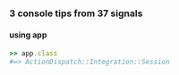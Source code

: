 ### 3 console tips from 37 signals

#### using app

```ruby
>> app.class
#=> ActionDispatch::Integration::Session
```
